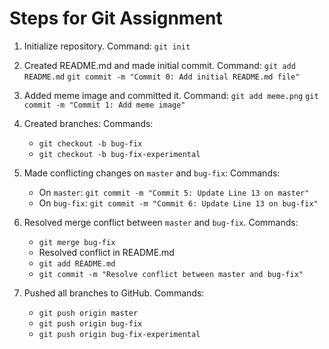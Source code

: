 # Steps for Git Assignment

1. Initialize repository.
   Command: `git init`

2. Created README.md and made initial commit.
   Command: `git add README.md`
            `git commit -m "Commit 0: Add initial README.md file"`

3. Added meme image and committed it.
   Command: `git add meme.png`
            `git commit -m "Commit 1: Add meme image"`

4. Created branches:
   Commands: 
     - `git checkout -b bug-fix`
     - `git checkout -b bug-fix-experimental`

5. Made conflicting changes on `master` and `bug-fix`:
   Commands:
     - On `master`: `git commit -m "Commit 5: Update Line 13 on master"`
     - On `bug-fix`: `git commit -m "Commit 6: Update Line 13 on bug-fix"`

6. Resolved merge conflict between `master` and `bug-fix`.
   Commands:
     - `git merge bug-fix`
     - Resolved conflict in README.md
     - `git add README.md`
     - `git commit -m "Resolve conflict between master and bug-fix"`

7. Pushed all branches to GitHub.
   Commands:
     - `git push origin master`
     - `git push origin bug-fix`
     - `git push origin bug-fix-experimental`

